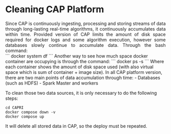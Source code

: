 # Cleaning CAP Platform
<div align="justify">
Since CAP is continuously ingesting, processing and storing streams of data through long-lasting real-time algorithms, it continuously accumulates data within time. Provided version of CAP limits the amount of disk space required for docker logs and some algorithm execution, however some databases slowly continue to accumulate data. Through the bash command:</div>
```
docker system df
```
Another way to see how much space docker container are occupying is through the command:
```
docker ps -s
```
Where each container shows the amount of disk space used (with also virtual space which is sum of container + image size). In all CAP platform version, there are two main points of data accumulation through time:
- Databases (such as HDFS)
- Spark Master and workers

To clean those two data sources, it is only necessary to do the following steps:

```
cd CAPRI
docker compose down -v
docker compose up
```
It will delete all stored data in CAP, so the deploy must be repeated.





